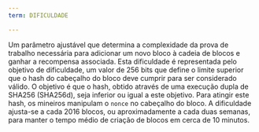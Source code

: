 ```yaml
---
term: DIFICULDADE

---
```

Um parâmetro ajustável que determina a complexidade da prova de trabalho necessária para adicionar um novo bloco à cadeia de blocos e ganhar a recompensa associada. Esta dificuldade é representada pelo objetivo de dificuldade, um valor de 256 bits que define o limite superior que o hash do cabeçalho do bloco deve cumprir para ser considerado válido. O objetivo é que o hash, obtido através de uma execução dupla de SHA256 (SHA256d), seja inferior ou igual a este objetivo. Para atingir este hash, os mineiros manipulam o `nonce` no cabeçalho do bloco. A dificuldade ajusta-se a cada 2016 blocos, ou aproximadamente a cada duas semanas, para manter o tempo médio de criação de blocos em cerca de 10 minutos.